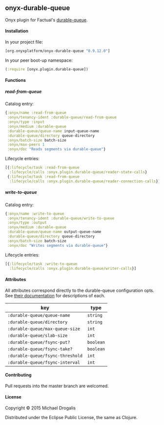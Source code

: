 ## onyx-durable-queue

Onyx plugin for Factual's [durable-queue](https://github.com/Factual/durable-queue).

#### Installation

In your project file:

```clojure
[org.onyxplatform/onyx-durable-queue "0.9.12.0"]
```

In your peer boot-up namespace:

```clojure
(:require [onyx.plugin.durable-queue])
```

#### Functions

##### read-from-queue

Catalog entry:

```clojure
{:onyx/name :read-from-queue
 :onyx/tenancy-ident :durable-queue/read-from-queue
 :onyx/type :input
 :onyx/medium :durable-queue
 :durable-queue/queue-name input-queue-name
 :durable-queue/directory queue-directory
 :onyx/batch-size batch-size
 :onyx/max-peers 1
 :onyx/doc "Reads segments via durable-queue"}
```

Lifecycle entries:

```clojure
[{:lifecycle/task :read-from-queue
  :lifecycle/calls :onyx.plugin.durable-queue/reader-state-calls}
 {:lifecycle/task :read-from-queue
  :lifecycle/calls :onyx.plugin.durable-queue/reader-connection-calls}]
```

##### write-to-queue

Catalog entry:

```clojure
{:onyx/name :write-to-queue
 :onyx/tenancy-ident :durable-queue/write-to-queue
 :onyx/type :output
 :onyx/medium :durable-queue
 :durable-queue/queue-name output-queue-name
 :durable-queue/directory queue-directory
 :onyx/batch-size batch-size
 :onyx/doc "Writes segments via durable-queue"}
```

Lifecycle entries:

```clojure
[{:lifecycle/task :write-to-queue
  :lifecycle/calls :onyx.plugin.durable-queue/writer-calls}]
```

#### Attributes

All attributes correspond directly to the durable-queue configuration opts. See [their documentation](https://github.com/Factual/durable-queue) for descriptions of each.

|key                             | type      |
|--------------------------------|-----------|
|`:durable-queue/queue-name`     | `string`  |
|`:durable-queue/directory`      | `string`  |
|`:durable-queue/max-queue-size` | `int`     |
|`:durable-queue/slab-size`      | `int`     |
|`:durable-queue/fsync-put?`     | `boolean` |
|`:durable-queue/fsync-take?`    | `boolean` |
|`:durable-queue/fsync-threshold`| `int`     |
|`:durable-queue/fsync-interval` | `int`     |

#### Contributing

Pull requests into the master branch are welcomed.

#### License

Copyright © 2015 Michael Drogalis

Distributed under the Eclipse Public License, the same as Clojure.
